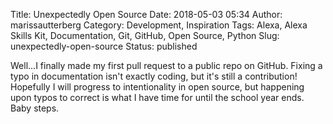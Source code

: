 Title: Unexpectedly Open Source
Date: 2018-05-03 05:34
Author: marissautterberg
Category: Development, Inspiration
Tags: Alexa, Alexa Skills Kit, Documentation, Git, GitHub, Open Source, Python
Slug: unexpectedly-open-source
Status: published

Well...I finally made my first pull request to a public repo on GitHub.
Fixing a typo in documentation isn't exactly coding, but it's still a
contribution! Hopefully I will progress to intentionality in open
source, but happening upon typos to correct is what I have time for
until the school year ends. Baby steps.
